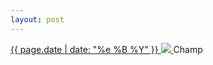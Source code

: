 ```yaml
---
layout: post
---
```


<p>
  <a href="/20">
    <time>{{ page.date | date: "%e %B %Y" }}</time>
    <img src="https://s3.amazonaws.com/life.aaronjgreenberg.com/20.jpg">
  </a>
  Champ
</p>
